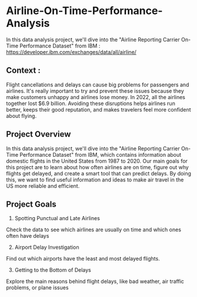 # Airline-On-Time-Performance-Analysis
In this data analysis project, we'll dive into the "Airline Reporting Carrier On-Time Performance Dataset" from IBM : https://developer.ibm.com/exchanges/data/all/airline/

## Context :
Flight cancellations and delays can cause big problems for passengers and airlines. It's really important to try and prevent these issues because they make customers unhappy and airlines lose money. In 2022, all the airlines together lost $6.9 billion. Avoiding these disruptions helps airlines run better, keeps their good reputation, and makes travelers feel more confident about flying.

## Project Overview

In this data analysis project, we'll dive into the "Airline Reporting Carrier On-Time Performance Dataset" from IBM, which contains information about domestic flights in the United States from 1987 to 2020. Our main goals for this project are to learn about how often airlines are on time, figure out why flights get delayed, and create a smart tool that can predict delays. By doing this, we want to find useful information and ideas to make air travel in the US more reliable and efficient.

## Project Goals

1. Spotting Punctual and Late Airlines

Check the data to see which airlines are usually on time and which ones often have delays

2. Airport Delay Investigation

Find out which airports have the least and most delayed flights.

3. Getting to the Bottom of Delays

Explore the main reasons behind flight delays, like bad weather, air traffic problems, or plane issues
